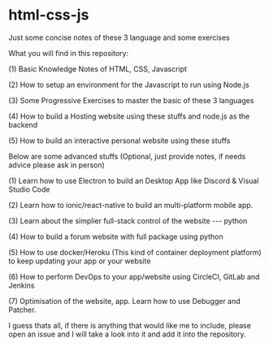 # html-css-js
Just some concise notes of these 3 language and some exercises

What you will find in this repository:

(1) Basic Knowledge Notes of HTML, CSS, Javascript

(2) How to setup an environment for the Javascript to run using Node.js

(3) Some Progressive Exercises to master the basic of these 3 languages

(4) How to build a Hosting website using these stuffs and node.js as the backend

(5) How to build an interactive personal website using these stuffs

Below are some advanced stuffs (Optional, just provide notes, if needs advice please ask in person)

(1) Learn how to use Electron to build an Desktop App like Discord & Visual Studio Code

(2) Learn how to ionic/react-native to build an multi-platform mobile app.

(3) Learn about the simplier full-stack control of the website --- python

(4) How to build a forum website with full package using python

(5) How to use docker/Heroku (This kind of container deployment platform) to keep updating your app or your website

(6) How to perform DevOps to your app/website using CircleCI, GitLab and Jenkins

(7) Optimisation of the website, app. Learn how to use Debugger and Patcher.

I guess thats all, if there is anything that would like me to include, please open an issue and I will take a look into it and add it into the repository.
